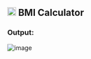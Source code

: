 ## <img src="https://github.com/shohan1010/Flutter-Code/assets/59328735/735a29d2-b673-4e5f-8542-9cb1ebfc4bf7" width="20" height="20"> BMI Calculator

### Output:

![image](https://github.com/shohan1010/Flutter-Code/assets/59328735/94f5cef1-d752-46a1-bc0d-86ef48740212)
